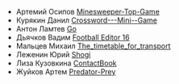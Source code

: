 * Артемий Осипов [Minesweeper-Top-Game](https://github.com/Ecl1pce/Minesweeper-Top-Game)
* Курякин Данил [Crossword---Mini--Game](https://github.com/Olieaw/--Crossword---Mini--Game--)
* Антон Ламтев [Go](https://github.com/antonlamtev/Go)
* Дьячков Вадим [Football Editor 16](https://github.com/VadikDyachkov/FootballEditor16)
* Мальцев Михаил [The_timetable_for_transport](https://github.com/mikle9997/The_timetable_for_transport.git)
* Леженин Юрий [Shogi](https://github.com/lezhenin/Shogi)
* Лиза Кузовкина [ContactBook](https://github.com/kuzo-liza/ContactBook)
* Жуйков Артем [Predator-Prey](https://github.com/Zhuikov/predator-prey)
